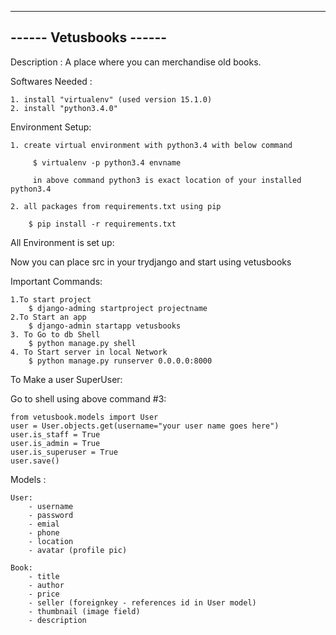 ------------------------
------ Vetusbooks ------
------------------------
Description : A place where you can merchandise old books.


Softwares Needed :

	1. install "virtualenv" (used version 15.1.0)
	2. install "python3.4.0"

Environment Setup:

	1. create virtual environment with python3.4 with below command
		 
		 $ virtualenv -p python3.4 envname

		 in above command python3 is exact location of your installed python3.4

	2. all packages from requirements.txt using pip

		$ pip install -r requirements.txt

All Environment is set up:

Now you can place src in your trydjango and start using vetusbooks

Important Commands:

	1.To start project
		$ django-adming startproject projectname
	2.To Start an app
		$ django-admin startapp vetusbooks
	3. To Go to db Shell
		$ python manage.py shell
	4. To Start server in local Network
		$ python manage.py runserver 0.0.0.0:8000

To Make a user SuperUser:

Go to shell using above command #3:

	from vetusbook.models import User
	user = User.objects.get(username="your user name goes here")
	user.is_staff = True
	user.is_admin = True
	user.is_superuser = True
	user.save()

Models :

	User:
		- username
		- password
		- emial
		- phone
		- location
		- avatar (profile pic)

	Book:
		- title
		- author
		- price
		- seller (foreignkey - references id in User model)
		- thumbnail (image field)
		- description